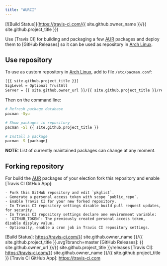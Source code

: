 ```yaml
---
title: "AURCI"
---
```


[![Build Status]](https://travis-ci.com/{{ site.github.owner_name }}/{{ site.github.project_title }})

Use [Travis CI] for building and packaging a few [AUR] packages and deploy them
to [GitHub Releases] so it can be used as repository in [Arch Linux].

## Use repository

To use as custom repository in [Arch Linux], add to file `/etc/pacman.conf`:

```bash
[{{ site.github.project_title }}]
SigLevel = Optional TrustAll
Server = {{ site.github.owner_url }}/{{ site.github.project_title }}/releases/download/repository
```

Then on the command line:

```bash
# Refresh package database
pacman -Syu

# Show packages in repository
pacman -Sl {{ site.github.project_title }}

# Install a package
pacman -S {package}
```

**NOTE:** List of currently maintained packages can change at any moment.

## Forking repository

For build the [AUR] packages of your election fork this repository and enable
[Travis CI GitHub App]:

```
- Fork this GitHub repository and edit `pkglist`.
- Generate a personal access token with scope `public_repo`.
- Enable Travis CI for your new forked repository.
- In Travis CI repository settings disable build pull request updates, for security.
- In Travis CI repository settings declare one environment variable:
- `GITHUB_TOKEN`: The previously created personal access token, disable display value.
- Optionally, enable a cron job in Travis CI repository settings.
```

[Arch Linux]:      https://www.archlinux.org
[AUR]:             https://aur.archlinux.org
[Build Status]:    https://travis-ci.com/{{ site.github.owner_name }}/{{ site.github.project_title }}.svg?branch=master
[GitHub Releases]: {{ site.github.owner_url }}/{{ site.github.project_title }}/releases
[Travis CI]:       https://travis-ci.com/{{ site.github.owner_name }}/{{ site.github.project_title }}
[Travis CI GitHub App]: https://travis-ci.com
